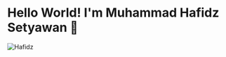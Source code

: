# Hello World! I'm Muhammad Hafidz Setyawan 👋

![Hafidz](https://media3.giphy.com/media/v1.Y2lkPTc5MGI3NjExMjV2MDlhenJzcWJ4cTFrMzhzaWx2MGE0Z3Vjc3RoNGhmMmJ2ZWRqeSZlcD12MV9pbnRlcm5hbF9naWZfYnlfaWQmY3Q9Zw/hiFrkuBweqx9i8aIc7/giphy.gif)

<!--
**HafidzSetyawannn/HafidzSetyawannn** is a ✨ _special_ ✨ repository because its `README.md` (this file) appears on your GitHub profile.

Here are some ideas to get you started:

- 🔭 I’m currently working on ...
- 🌱 I’m currently learning ...
- 👯 I’m looking to collaborate on ...
- 🤔 I’m looking for help with ...
- 💬 Ask me about ...
- 📫 How to reach me: ...
- 😄 Pronouns: ...
- ⚡ Fun fact: ...
-->
